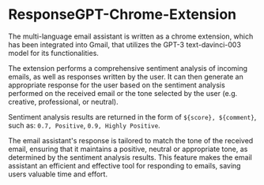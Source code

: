 # ResponseGPT-Chrome-Extension

The multi-language email assistant is written as a chrome extension, which has been integrated into Gmail, that utilizes the GPT-3 text-davinci-003 model for its functionalities.

The extension performs a comprehensive sentiment analysis of incoming emails, as well as responses written by the user. It can then generate an appropriate response for the user based on the sentiment analysis performed on the received email or the tone selected by the user (e.g. creative, professional, or neutral).

Sentiment analysis results are returned in the form of `${score}, ${comment}`, such as: `0.7, Positive`, `0.9, Highly Positive`.

The email assistant's response is tailored to match the tone of the received email, ensuring that it maintains a positive, neutral or appropriate tone, as determined by the sentiment analysis results. This feature makes the email assistant an efficient and effective tool for responding to emails, saving users valuable time and effort.

